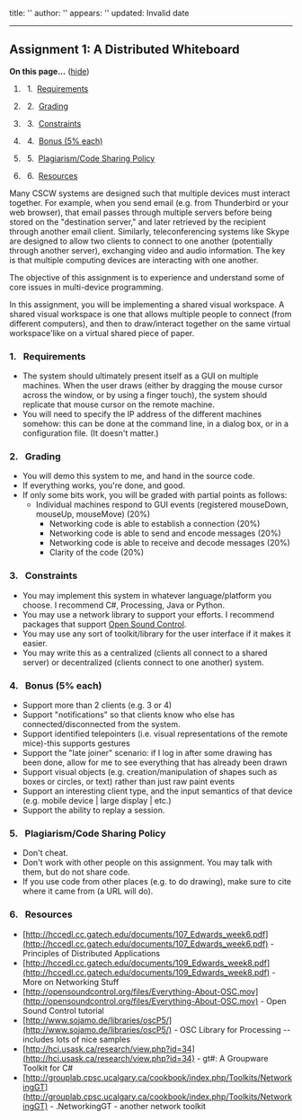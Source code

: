 title: ''
author: ''
appears: ''
updated: Invalid date

---

## Assignment 1: A Distributed Whiteboard

<div class="toc">

<a name="toc" id="toc"></a>**On this page...** ([hide](javascript:toggle('tocid');))

1.    1.  [Requirements](#toc1)

2.    2.  [Grading](#toc2)

3.    3.  [Constraints](#toc3)

4.    4.  [Bonus  (5% each)](#toc4)

5.    5.  [Plagiarism/Code Sharing Policy](#toc5)

6.    6.  [Resources](#toc6)</div>

Many CSCW systems are designed such that multiple devices must interact together.  For example, when you send email (e.g. from Thunderbird or your web browser), that email passes through multiple servers before being stored on the "destination server," and later retrieved by the recipient through another email client.  Similarly, teleconferencing systems like Skype are designed to allow two clients to connect to one another (potentially through another server), exchanging video and audio information.  The key is that multiple computing devices are interacting with one another.

The objective of this assignment is to experience and understand some of core issues in multi-device programming.

In this assignment, you will be implementing a shared visual workspace.  A shared visual workspace is one that allows multiple people to connect (from different computers), and then to draw/interact together on the same virtual workspace'like on a virtual shared piece of paper.

### <a name="toc1" id="toc1"></a>1.  Requirements

* The system should ultimately present itself as a GUI on multiple machines.  When the user draws (either by dragging the mouse cursor across the window, or by using a finger touch), the system should replicate that mouse cursor on the remote machine.
* You will need to specify the IP address of the different machines somehow: this can be done at the command line, in a dialog box, or in a configuration file. (It doesn't matter.)

### <a name="toc2" id="toc2"></a>2.  Grading

* You will demo this system to me, and hand in the source code.
* If everything works, you're done, and good.
* If only some bits work, you will be graded with partial points as follows:
    * Individual machines respond to GUI events (registered mouseDown, mouseUp, mouseMove) (20%)
        * Networking code is able to establish a connection (20%)
        * Networking code is able to send and encode messages (20%)
        * Networking code is able to receive and decode messages (20%)
        * Clarity of the code (20%)

### <a name="toc3" id="toc3"></a>3.  Constraints

* You may implement this system in whatever language/platform you choose.  I recommend C#, Processing, Java or Python.
* You may use a network library to support your efforts. I recommend packages that support [Open Sound Control](http://opensoundcontrol.org/implementations).
* You may use any sort of toolkit/library for the user interface if it makes it easier.
* You may write this as a centralized (clients all connect to a shared server) or decentralized (clients connect to one another) system.

### <a name="toc4" id="toc4"></a>4.  Bonus  (5% each)

* Support more than 2 clients (e.g. 3 or 4)
* Support "notifications" so that clients know who else has connected/disconnected from the system.
* Support identified telepointers (i.e. visual representations of the remote mice)-this supports gestures
* Support the "late joiner" scenario: if I log in after some drawing has been done, allow for me to see everything that has already been drawn
* Support visual objects (e.g. creation/manipulation of shapes such as boxes or circles, or text) rather than just raw paint events
* Support an interesting client type, and the input semantics of that device (e.g. mobile device | large display | etc.)
* Support the ability to replay a session.

### <a name="toc5" id="toc5"></a>5.  Plagiarism/Code Sharing Policy

* Don't cheat.
* Don't work with other people on this assignment. You may talk with them, but do not share code.
* If you use code from other places (e.g. to do drawing), make sure to cite where it came from (a URL will do).

### <a name="toc6" id="toc6"></a>6.  Resources

* [http://hccedl.cc.gatech.edu/documents/107_Edwards_week6.pdf](http://hccedl.cc.gatech.edu/documents/107_Edwards_week6.pdf) - Principles of Distributed Applications
* [http://hccedl.cc.gatech.edu/documents/109_Edwards_week8.pdf](http://hccedl.cc.gatech.edu/documents/109_Edwards_week8.pdf) - More on Networking Stuff
* [http://opensoundcontrol.org/files/Everything-About-OSC.mov](http://opensoundcontrol.org/files/Everything-About-OSC.mov) - Open Sound Control tutorial
* [http://www.sojamo.de/libraries/oscP5/](http://www.sojamo.de/libraries/oscP5/) - OSC Library for Processing -- includes lots of nice samples
* [http://hci.usask.ca/research/view.php?id=34](http://hci.usask.ca/research/view.php?id=34) - gt#: A Groupware Toolkit for C#
* [http://grouplab.cpsc.ucalgary.ca/cookbook/index.php/Toolkits/NetworkingGT](http://grouplab.cpsc.ucalgary.ca/cookbook/index.php/Toolkits/NetworkingGT) - .NetworkingGT - another network toolkit
